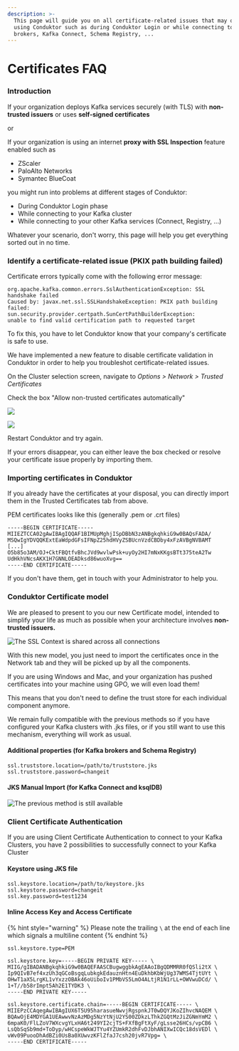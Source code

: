 ```yaml
---
description: >-
  This page will guide you on all certificate-related issues that may occur when
  using Conduktor such as during Conduktor Login or while connecting to Kafka
  brokers, Kafka Connect, Schema Registry, ...
---
```


# Certificates FAQ

### Introduction

If your organization deploys Kafka services securely (with TLS) with **non-trusted issuers** or uses **self-signed certificates**

or

If your organization is using an internet **proxy with SSL Inspection** feature enabled such as

* ZScaler
* PaloAlto Networks
* Symantec BlueCoat

you might run into problems at different stages of Conduktor:

* During Conduktor Login phase
* While connecting to your Kafka cluster
* While connecting to your other Kafka services (Connect, Registry, ...)

Whatever your scenario, don't worry, this page will help you get everything sorted out in no time.

### Identify a certificate-related issue (PKIX path building failed)

Certificate errors typically come with the following error message:

```
org.apache.kafka.common.errors.SslAuthenticationException: SSL handshake failed 
Caused by: javax.net.ssl.SSLHandshakeException: PKIX path building failed: 
sun.security.provider.certpath.SunCertPathBuilderException: 
unable to find valid certification path to requested target
```

To fix this, you have to let Conduktor know that your company's certificate is safe to use.

We have implemented a new feature to disable certificate validation in Conduktor in order to help you troubleshot certificate-related issues.

On the Cluster selection screen, navigate to _Options > Network > Trusted Certificates_

Check the box "Allow non-trusted certificates automatically"

![](../../.gitbook/assets/network-tab.png)

![](../../.gitbook/assets/ignore-ssl.png)

Restart Conduktor and try again.&#x20;

If your errors disappear, you can either leave the box checked or resolve your certificate issue properly by importing them.

### Importing certificates in Conduktor

If you already have the certificates at your disposal, you can directly import them in the Trusted Certificates tab from above.

PEM certificates looks like this (generally .pem or .crt files)

```
-----BEGIN CERTIFICATE-----
MIIEZTCCA02gAwIBAgIQQAF1BIMUpMghjISpDBbN3zANBgkqhkiG9w0BAQsFADA/
MSQwIgYDVQQKExtEaWdpdGFsIFNpZ25hdHVyZSBUcnVzdCBDby4xFzAVBgNVBAMT
[...]
O5b85o3AM/OJ+CktFBQtfvBhcJVd9wvlwPsk+uyOy2HI7mNxKKgsBTt375teA2Tw
UdHkhVNcsAKX1H7GNNLOEADksd86wuoXvg==
-----END CERTIFICATE-----
```

If you don't have them, get in touch with your Administrator to help you.

### Conduktor Certificate model

We are pleased to present to you our new Certificate model, intended to simplify your life as much as possible when your architecture involves **non-trusted issuers.**

![The SSL Context is shared across all connections](<../../.gitbook/assets/Simple Sketch.png>)

With this new model, you just need to import the certificates once in the Network tab and they will be picked up by all the components.&#x20;

If you are using Windows and Mac, and your organization has pushed certificates into your machine using GPO, we will even load them!&#x20;

This means that you don't need to define the trust store for each individual component anymore.

We remain fully compatible with the previous methods so if you have configured your Kafka clusters with .jks files, or if you still want to use this mechanism, everything will work as usual.

#### Additional properties **(for Kafka brokers and Schema Registry)**

```
ssl.truststore.location=/path/to/truststore.jks
ssl.truststore.password=changeit
```

#### JKS Manual Import (for Kafka Connect and ksqlDB)

![The previous method is still available](../../.gitbook/assets/manual-jks.png)

### Client Certificate Authentication

If you are using Client Certificate Authentication to connect to your Kafka Clusters, you have 2 possibilities to successfully connect to your Kafka Cluster

#### Keystore using JKS file

```
ssl.keystore.location=/path/to/keystore.jks 
ssl.keystore.password=changeit
ssl.key.password=test1234
```

#### Inline Access Key and Access Certificate

{% hint style="warning" %}
Please note the trailing `\` at the end of each line which signals a multiline content
{% endhint %}

```
ssl.keystore.type=PEM 

ssl.keystore.key=-----BEGIN PRIVATE KEY----- \
MIIG/gIBADANBgkqhkiG9w0BAQEFAASCBugwggbkAgEAAoIBgQDMMRR0fQSli2tX \
Ip9QIvB7ef4xzUh3qGCoBsgqLubkgkEdauznHtn4EuDkhbKbWjUg37WMS4TjtUYt \
OHwT1aX5LrgKL1vYxzzOBAk46oUiboIv1PMbVS5LmO4ALtjR1N1rLL+OWVwuDCd/ \
1+T//b58rImpt5Ah2E1TYDK3 \
-----END PRIVATE KEY----- 

ssl.keystore.certificate.chain=-----BEGIN CERTIFICATE----- \
MIIEPzCCAqegAwIBAgIUX6T5U95harasueNwvjRgspnkJT0wDQYJKoZIhvcNAQEM \
BQAwOjE4MDYGA1UEAwwvNzAzMDg5NzYtNjU2YS00ZDkzLThkZGQtMzJiZGNmYmM2 \
6mpaK0/FlLZoV7WXcvgYLxHA6t249YI2cjTS+FXfBgFtXyF/gLsse26HCs/vpCB6 \
LsQbSqSb9md+ToDyp/wHCspeWkWJTYu4YZUmkR2dhFvDJbhANIXwICQc18dsVEDl \
vWv09PuooDhAdBZi0UsBa0XUwvzKFlZfaJ7csh20jvR7Vpg= \
-----END CERTIFICATE-----
```
